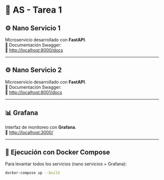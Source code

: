 # 📝 AS - Tarea 1

## ⚙️ Nano Servicio 1
Microservicio desarrollado con **FastAPI**.  
📑 Documentación Swagger:  
🔗 [http://localhost:8000/docs](http://localhost:8000/docs)

---

## ⚙️ Nano Servicio 2
Microservicio desarrollado con **FastAPI**.  
📑 Documentación Swagger:  
🔗 [http://localhost:8001/docs](http://localhost:8001/docs)

---

## 📊 Grafana
Interfaz de monitoreo con **Grafana**.  
🔗 [http://localhost:3000/](http://localhost:3000/)

---

## 🐳 Ejecución con Docker Compose
Para levantar todos los servicios (nano servicios + Grafana):

```bash
docker-compose up --build
